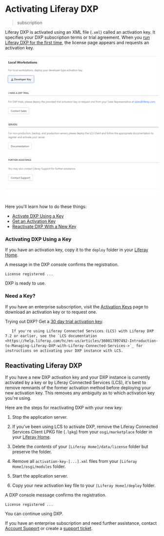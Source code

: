 # Activating Liferay DXP

> subscription

Liferay DXP is activated using an XML file (`.xml`) called an activation key.  It specifies your DXP subscription terms or trial agreement. When you [run Liferay DXP for the first time](../installing-liferay-dxp-on-premises/running-liferay-dxp-for-the-first-time.md), the license page appears and requests an activation key.

![When you run DXP for the first time, it displays the license page.](./activating-liferay-dxp/images/01.png)

Here you'll learn how to do these things:

* [Activate DXP Using a Key](#activating-dxp-using-a-key)
* [Get an Activation Key](#need-a-key)
* [Reactivate DXP With a New Key](#reactivating-dxp-with-a-new-key)

### Activating DXP Using a Key 

If you have an activation key, copy it to the `deploy` folder in your [Liferay Home](../reference/liferay-home.md).

A message in the DXP console confirms the registration.

```
License registered ...
```

DXP is ready to use.

### Need a Key?

If you have an enterprise subscription, visit the
[Activation Keys](https://customer.liferay.com/activation-key) page to download an activation key or to request one.

Trying out DXP? Get a [30 day trial activation key](https://www.liferay.com/products/dxp/30-day-trial).

```note::
   If you're using Liferay Connected Services (LCS) with Liferay DXP 7.2 or earlier, see the `LCS documentation <https://help.liferay.com/hc/en-us/articles/360017897492-Introduction-to-Managing-Liferay-DXP-with-Liferay-Connected-Services->`_ for instructions on activating your DXP instance with LCS.
```

## Reactivating Liferay DXP

If you have a new DXP activation key and your DXP instance is currently activated by a key or by Liferay Connected Services (LCS), it's best to remove remnants of the former activation method before deploying your new activation key. This removes any ambiguity as to which activation key you're using.

Here are the steps for reactivating DXP with your new key:

1. Stop the application server.

1. If you've been using LCS to activate DXP, remove the Liferay Connected Services Client LPKG file (`.lpkg`) from your `osgi/marketplace` folder in your [Liferay Home](../reference/liferay-home.md).

1. Delete the _contents_ of your `[Liferay Home]/data/license` folder but preserve the folder.

1. Remove all `activation-key-[...].xml` files from your `[Liferay Home]/osgi/modules` folder.

1. Start the application server.

1. Copy your new activation key file to your `[Liferay Home]/deploy` folder.

A DXP console message confirms the registration.

```
License registered ...
```

You can continue using DXP.

If you have an enterprise subscription and need further assistance, contact [Account Support](https://help.liferay.com/hc/en-us/articles/360018414031) or create a [support ticket](https://help.liferay.com/hc/requests/new).